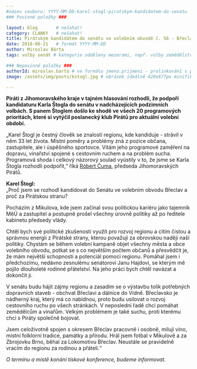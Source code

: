 ```yaml
---
#název souboru: YYYY-MM-DD-karel-stogl-piratskym-kandidatem-do-senatu
### Povinné položky ###

layout: blog       # nešahat!
category: CLANKY   # nešahat!
title: Pirátským kandidátem do senátu ve volebním obvodě č. 56 - Břeclav se stal Karel Štogl
date: 2018-06-21   # formát YYYY-MM-DD
author: Miroslav Bárta
tags: volby senát # kategorie odděleny mezerami, např. volby zemědělství životní-prostředí piráti (viz https://jihomoravsky.pirati.cz/tags/)

### Nepovinné položky ###
authorId: miroslav.barta # ve formátu jmeno.prijmeni - prolinkování s profilem přes uid
image: /assets/img/posts/kstogl.jpg # obrázek ideálně 420x677px minifikovaný přes https://tinypng.com/

---
```


**Piráti z Jihomoravského kraje v tajném hlasování rozhodli, že podpoří kandidaturu Karla Štogla do senátu v nadcházejících podzimních volbách. S panem Štoglem došlo ke shodě ve všech 20 programových prioritách, které si vytýčil poslanecký klub Pirátů pro aktuální volební období.**

„Karel Štogl je čestný člověk se znalostí regionu, kde kandiduje - strávil v něm 33 let života. Místní poměry a problémy zná z pozice občana, zastupitele, ale i úspěšného sportovce. Vítám jeho programové zaměření na dopravu, vinařství spojené s cestovním ruchem a na problém sucha. Programová shoda i celkový názorový soulad vyústily v to, že jsme se Karla Štogla rozhodli podpořit,“ říká [Róbert Čuma](https://jihomoravsky.pirati.cz/lide/robert-cuma/), předseda Jihomoravských Pirátů.

**Karel Štogl:**  
„Proč jsem se rozhodl kandidovat do Senátu ve volebním obvodu Břeclav a proč za Pirátskou stranu?

Pocházím z Mikulova, kde jsem začínal svou politickou kariéru jako tajemník MěÚ a zastupitel a postupně prošel všechny úrovně politiky až po ředitele kabinetu předsedy vlády.

Chtěl bych své politické zkušenosti využít pro rozvoj regionu a cítím čistou a správnou energii z Pirátské strany, kterou považuji za obrovskou naději naší politiky. Chystám se během volební kampaně objet všechny města a obce volebního obvodu, potkat se s co největším počtem občanů a přesvědčit je, že mám největší schopnosti a potenciál pomoci regionu. Pomáhal jsem i předchozímu, nedávno zesnulému senátorovi Janu Hajdovi, se kterým mě pojilo dlouholeté rodinné přátelství. Na jeho práci bych chtěl navázat a dokončit ji.

V senátu budu hájit zájmy regionu a zasadím se o výstavbu tolik potřebných dopravních staveb - obchvat Břeclavi a dálnice do Vídně. Břeclavsko je nádherný kraj, který má co nabídnou, proto budu usilovat o rozvoj cestovního ruchu po všech stránkách. V neposlední řadě chci pomáhat zemědělcům a vinařům. Velkým problémem je také suchu, proti kterému chci s Piráty společně bojovat. 

Jsem celoživotně spojen s okresem Břeclav pracovně i osobně, miluji víno, místní folklorní tradice, památky a přírodu. Hrál jsem fotbal v Mikulově a za Zbrojovku Brno, běhal za Lokomotivu Břeclav. Neustále se pravidelně vracím do regionu za rodinou a přáteli.“

*O termínu a místě konání tiskové konference, budeme informovat.*
